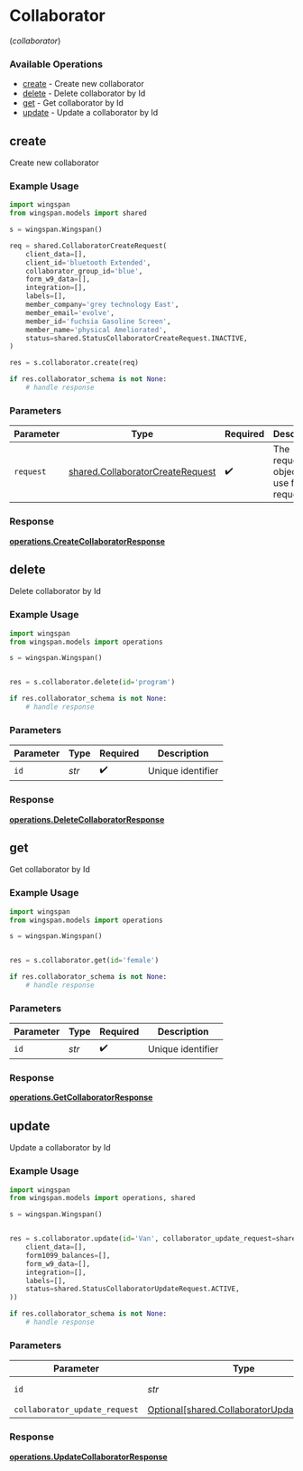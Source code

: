 # Collaborator
(*collaborator*)

### Available Operations

* [create](#create) - Create new collaborator
* [delete](#delete) - Delete collaborator by Id
* [get](#get) - Get collaborator by Id
* [update](#update) - Update a collaborator by Id

## create

Create new collaborator

### Example Usage

```python
import wingspan
from wingspan.models import shared

s = wingspan.Wingspan()

req = shared.CollaboratorCreateRequest(
    client_data=[],
    client_id='bluetooth Extended',
    collaborator_group_id='blue',
    form_w9_data=[],
    integration=[],
    labels=[],
    member_company='grey technology East',
    member_email='evolve',
    member_id='fuchsia Gasoline Screen',
    member_name='physical Ameliorated',
    status=shared.StatusCollaboratorCreateRequest.INACTIVE,
)

res = s.collaborator.create(req)

if res.collaborator_schema is not None:
    # handle response
```

### Parameters

| Parameter                                                                            | Type                                                                                 | Required                                                                             | Description                                                                          |
| ------------------------------------------------------------------------------------ | ------------------------------------------------------------------------------------ | ------------------------------------------------------------------------------------ | ------------------------------------------------------------------------------------ |
| `request`                                                                            | [shared.CollaboratorCreateRequest](../../models/shared/collaboratorcreaterequest.md) | :heavy_check_mark:                                                                   | The request object to use for the request.                                           |


### Response

**[operations.CreateCollaboratorResponse](../../models/operations/createcollaboratorresponse.md)**


## delete

Delete collaborator by Id

### Example Usage

```python
import wingspan
from wingspan.models import operations

s = wingspan.Wingspan()


res = s.collaborator.delete(id='program')

if res.collaborator_schema is not None:
    # handle response
```

### Parameters

| Parameter          | Type               | Required           | Description        |
| ------------------ | ------------------ | ------------------ | ------------------ |
| `id`               | *str*              | :heavy_check_mark: | Unique identifier  |


### Response

**[operations.DeleteCollaboratorResponse](../../models/operations/deletecollaboratorresponse.md)**


## get

Get collaborator by Id

### Example Usage

```python
import wingspan
from wingspan.models import operations

s = wingspan.Wingspan()


res = s.collaborator.get(id='female')

if res.collaborator_schema is not None:
    # handle response
```

### Parameters

| Parameter          | Type               | Required           | Description        |
| ------------------ | ------------------ | ------------------ | ------------------ |
| `id`               | *str*              | :heavy_check_mark: | Unique identifier  |


### Response

**[operations.GetCollaboratorResponse](../../models/operations/getcollaboratorresponse.md)**


## update

Update a collaborator by Id

### Example Usage

```python
import wingspan
from wingspan.models import operations, shared

s = wingspan.Wingspan()


res = s.collaborator.update(id='Van', collaborator_update_request=shared.CollaboratorUpdateRequest(
    client_data=[],
    form1099_balances=[],
    form_w9_data=[],
    integration=[],
    labels=[],
    status=shared.StatusCollaboratorUpdateRequest.ACTIVE,
))

if res.collaborator_schema is not None:
    # handle response
```

### Parameters

| Parameter                                                                                      | Type                                                                                           | Required                                                                                       | Description                                                                                    |
| ---------------------------------------------------------------------------------------------- | ---------------------------------------------------------------------------------------------- | ---------------------------------------------------------------------------------------------- | ---------------------------------------------------------------------------------------------- |
| `id`                                                                                           | *str*                                                                                          | :heavy_check_mark:                                                                             | Unique identifier                                                                              |
| `collaborator_update_request`                                                                  | [Optional[shared.CollaboratorUpdateRequest]](../../models/shared/collaboratorupdaterequest.md) | :heavy_minus_sign:                                                                             | N/A                                                                                            |


### Response

**[operations.UpdateCollaboratorResponse](../../models/operations/updatecollaboratorresponse.md)**

